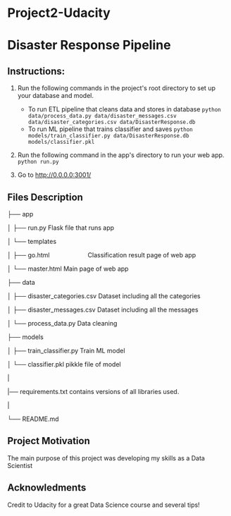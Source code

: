 # Project2-Udacity
# Disaster Response Pipeline

## Instructions:
1. Run the following commands in the project's root directory to set up your database and model.

    - To run ETL pipeline that cleans data and stores in database
        `python data/process_data.py data/disaster_messages.csv data/disaster_categories.csv data/DisasterResponse.db`
    - To run ML pipeline that trains classifier and saves
        `python models/train_classifier.py data/DisasterResponse.db models/classifier.pkl`

2. Run the following command in the app's directory to run your web app.
    `python run.py`

3. Go to http://0.0.0.0:3001/

## Files Description
</pre>
├── app

│   ├── run.py Flask file that runs app

│   └── templates

│       ├── go.html  &nbsp;&nbsp;&nbsp; &nbsp;&nbsp;&nbsp;&nbsp;&nbsp;&nbsp;&nbsp;&nbsp;&nbsp;&nbsp;&nbsp;&nbsp;&nbsp;&nbsp;&nbsp;&nbsp;                   Classification result page of web app

│       └── master.html                  Main page of web app

├── data

│   ├── disaster_categories.csv          Dataset including all the categories

│   ├── disaster_messages.csv            Dataset including all the messages

│   └── process_data.py                  Data cleaning

├── models

│   ├── train_classifier.py              Train ML model

│   └── classifier.pkl                   pikkle file of model

|   

|── requirements.txt                     contains versions of all libraries used.

|

└── README.md
</pre>
## Project Motivation
The main purpose of this project was developing my skills as a Data Scientist



## Acknowledments
Credit to Udacity for a great Data Science course and several tips!

